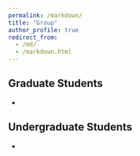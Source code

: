 ```yaml
---
permalink: /markdown/
title: "Group"
author_profile: true
redirect_from: 
  - /md/
  - /markdown.html
---
```


## Graduate Students
- 

## Undergraduate Students
- 
